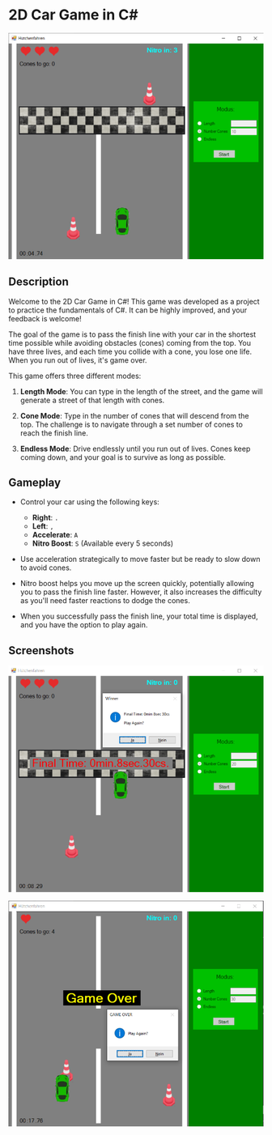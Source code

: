 # 2D Car Game in C#

![Game Screenshot](./assets/gameplay.PNG)

## Description

Welcome to the 2D Car Game in C#! This game was developed as a project to practice the fundamentals of C#. It can be highly improved, and your feedback is welcome!

The goal of the game is to pass the finish line with your car in the shortest time possible while avoiding obstacles (cones) coming from the top. You have three lives, and each time you collide with a cone, you lose one life. When you run out of lives, it's game over.

This game offers three different modes:

1. **Length Mode**: You can type in the length of the street, and the game will generate a street of that length with cones.

2. **Cone Mode**: Type in the number of cones that will descend from the top. The challenge is to navigate through a set number of cones to reach the finish line.

3. **Endless Mode**: Drive endlessly until you run out of lives. Cones keep coming down, and your goal is to survive as long as possible.

## Gameplay

- Control your car using the following keys:
  - **Right**: `.`
  - **Left**: `,`
  - **Accelerate**: `A`
  - **Nitro Boost**: `S` (Available every 5 seconds)
- Use acceleration strategically to move faster but be ready to slow down to avoid cones.
- Nitro boost helps you move up the screen quickly, potentially allowing you to pass the finish line faster. However, it also increases the difficulty as you'll need faster reactions to dodge the cones.

- When you successfully pass the finish line, your total time is displayed, and you have the option to play again.

## Screenshots

![Finish Line](./assets/winner.PNG)

![Game Over](./assets/game-over.PNG)
